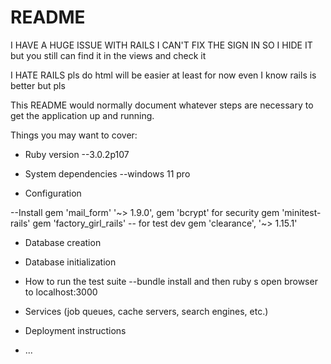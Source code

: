 # README

I HAVE A HUGE ISSUE WITH RAILS I CAN'T FIX THE SIGN IN SO I HIDE IT but you still can find it in the views and check it 

I HATE RAILS pls do html will be easier at least for now even I know rails is better but pls

This README would normally document whatever steps are necessary to get the
application up and running.

Things you may want to cover:

* Ruby version --3.0.2p107

* System dependencies   --windows 11 pro 

* Configuration 

--Install gem 'mail_form' '~> 1.9.0',  gem 'bcrypt' for security
  gem 'minitest-rails'
  gem 'factory_girl_rails' -- for test dev
  gem 'clearance', '~> 1.15.1'


* Database creation

* Database initialization

* How to run the test suite     --bundle install and then ruby s open browser to localhost:3000

* Services (job queues, cache servers, search engines, etc.)

* Deployment instructions

* ...

